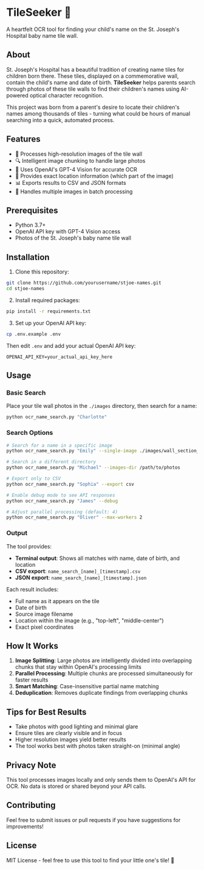 # TileSeeker 🍼

A heartfelt OCR tool for finding your child's name on the St. Joseph's Hospital baby name tile wall.

## About

St. Joseph's Hospital has a beautiful tradition of creating name tiles for children born there. These tiles, displayed on a commemorative wall, contain the child's name and date of birth. **TileSeeker** helps parents search through photos of these tile walls to find their children's names using AI-powered optical character recognition.

This project was born from a parent's desire to locate their children's names among thousands of tiles - turning what could be hours of manual searching into a quick, automated process.

## Features

- 📸 Processes high-resolution images of the tile wall
- 🔍 Intelligent image chunking to handle large photos
- 🤖 Uses OpenAI's GPT-4 Vision for accurate OCR
- 📍 Provides exact location information (which part of the image)
- 📊 Exports results to CSV and JSON formats
- 🔄 Handles multiple images in batch processing

## Prerequisites

- Python 3.7+
- OpenAI API key with GPT-4 Vision access
- Photos of the St. Joseph's baby name tile wall

## Installation

1. Clone this repository:
```bash
git clone https://github.com/yourusername/stjoe-names.git
cd stjoe-names
```

2. Install required packages:
```bash
pip install -r requirements.txt
```

3. Set up your OpenAI API key:
```bash
cp .env.example .env
```

Then edit `.env` and add your actual OpenAI API key:
```
OPENAI_API_KEY=your_actual_api_key_here
```

## Usage

### Basic Search

Place your tile wall photos in the `./images` directory, then search for a name:

```bash
python ocr_name_search.py "Charlotte"
```

### Search Options

```bash
# Search for a name in a specific image
python ocr_name_search.py "Emily" --single-image ./images/wall_section_5.jpeg

# Search in a different directory
python ocr_name_search.py "Michael" --images-dir /path/to/photos

# Export only to CSV
python ocr_name_search.py "Sophia" --export csv

# Enable debug mode to see API responses
python ocr_name_search.py "James" --debug

# Adjust parallel processing (default: 4)
python ocr_name_search.py "Oliver" --max-workers 2
```

### Output

The tool provides:
- **Terminal output**: Shows all matches with name, date of birth, and location
- **CSV export**: `name_search_[name]_[timestamp].csv`
- **JSON export**: `name_search_[name]_[timestamp].json`

Each result includes:
- Full name as it appears on the tile
- Date of birth
- Source image filename
- Location within the image (e.g., "top-left", "middle-center")
- Exact pixel coordinates

## How It Works

1. **Image Splitting**: Large photos are intelligently divided into overlapping chunks that stay within OpenAI's processing limits
2. **Parallel Processing**: Multiple chunks are processed simultaneously for faster results
3. **Smart Matching**: Case-insensitive partial name matching
4. **Deduplication**: Removes duplicate findings from overlapping chunks

## Tips for Best Results

- Take photos with good lighting and minimal glare
- Ensure tiles are clearly visible and in focus
- Higher resolution images yield better results
- The tool works best with photos taken straight-on (minimal angle)

## Privacy Note

This tool processes images locally and only sends them to OpenAI's API for OCR. No data is stored or shared beyond your API calls.

## Contributing

Feel free to submit issues or pull requests if you have suggestions for improvements!

## License

MIT License - feel free to use this tool to find your little one's tile! 👶